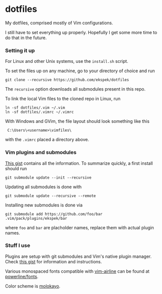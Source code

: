 # dotfiles

My dotfiles, comprised mostly of Vim configurations.

I still have to set everything up properly. Hopefully I get some more time to do that in the future.

### Setting it up

For Linux and other Unix systems, use the `install.sh` script.

To set the files up on any machine, go to your directory of choice and run

    git clone --recursive https://github.com/ekspek/dotfiles

The `recursive` option downloads all submodules present in this repo.

To link the local Vim files to the cloned repo in Linux, run

    ln -sf dotfiles/.vim ~/.vim
    ln -sf dotfiles/.vimrc ~/.vimrc

With Windows and GVim, the file layout should look something like this

     C:\Users\<username>\vimfiles\

with the `.vimrc` placed a directory above.

### Vim plugins and submodules

[This gist](https://gist.github.com/manasthakur/d4dc9a610884c60d944a4dd97f0b3560) contains all the information. To summarize quickly, a first install should run

    git submodule update --init --recursive

Updating all submodules is done with

    git submodule update --recursive --remote

Installing new submodules is done via

    git submodule add https://github.com/foo/bar .vim/pack/plugins/ekspek/bar

where `foo` and `bar` are placholder names, replace them with actual plugin names.

### Stuff I use

Plugins are setup with git submodules and Vim's native plugin manager. Check [this gist](https://gist.github.com/manasthakur/d4dc9a610884c60d944a4dd97f0b3560) for information and instructions.

Various monospaced fonts compatible with [vim-airline](https://github.com/vim-airline/vim-airline) can be found at [powerline/fonts](https://github.com/powerline/fonts).

Color scheme is [molokayo](https://github.com/fmoralesc/molokayo).
